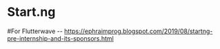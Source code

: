 # Start.ng
#For Flutterwave -- https://ephraimprog.blogspot.com/2019/08/startng-pre-internship-and-its-sponsors.html
